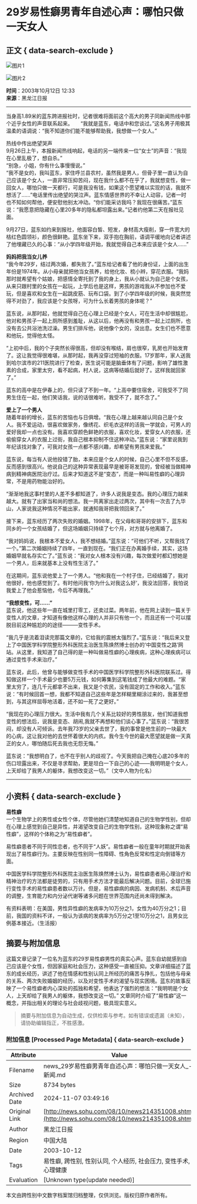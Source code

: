 # 29岁易性癖男青年自述心声：哪怕只做一天女人

## 正文 { data-search-exclude }


![图片1](https://news.sohu.com/sximages/1225011.gif)

![图片2](https://news.sohu.com/sximages/1225010.gif)

**时间**：2003年10月12日 12:33  
**来源**：黑龙江日报  

---

当身高1.89米的蓝东跨进报社时，记者很难将面前这个高大的男子同新闻热线中那个近乎女性的声音联系起来。　　“我就是蓝东，电话中和您谈过。”这名男子用极其温柔的语调说：“我不知道你们能不能够帮助我，我想做一个女人。” 

热线中传出绝望哭声  
9月26日上午，本报新闻热线响起，电话的另一端传来一位“女士”的声音：“我现在心里乱极了，想自杀。”  
“别急，小姐，你有什么事慢慢说。”  
“我不是女的，我叫蓝东，家住呼兰县农村，虽然我是男人，但骨子里一直认为自己应该是个女人，一直非常压抑苦闷，现在我什么都不在乎了，我就想变性，做一回女人，哪怕只做一天都行，可是我没有钱，如果这个愿望难以实现的话，我就不想活了……”电话里传出绝望的哭泣声。蓝东情感世界的不幸让人动容，记者一时也不知如何帮他，便安慰他别太冲动。“你们能采访我吗？我现在很痛苦。”蓝东说：“我愿意把隐藏在心里20多年的隐私都坦露出来。”记者约他第二天在报社见面。  

9月27日，蓝东如约来到报社，他面容白皙、短发，身材高大瘦削，穿一件宽大的桔红色圆领衫，颜色很鲜艳。蓝东坐下来，双手抱在胸前，语调平缓地向记者讲述了他埋藏已久的心事：“从小学四年级开始，我就觉得自己本来应该是个女人……”  

**妈妈把我当女儿养**  
“我今年29岁，结过两次婚，都失败了。”蓝东给记者看了他的身份证，上面的出生年份是1974年。从小母亲就把他当女孩养，给他化妆、梳小辫，穿花衣服。“我妈那时就希望有个姑娘，把感情全寄托到了我的身上，我从小就认为自己是个女孩，从来只跟村里的女孩在一起玩，上学后也是这样，男孩的游戏我从不参加也不爱玩，但是喜欢和女生在一起跳皮筋、玩布口袋。到了小学四年级的时候，我突然觉得不对劲了，我应该是个女孩呀，可为什么长着男孩的身体呢？”  

蓝东说，从那时起，他就觉得自己在心理上已经是个女人，可在生活中却很尴尬，他对和男孩子一起上厕所感到羞耻，从这以后，他再没有和男孩一起上过厕所，也没有去公共浴池洗过澡。男生们排斥他，说他像个女的，没出息。女生们也不愿意和他玩，觉得他太怪。

“上初中后，我的个子突然长得很高，但却没有喉结，肩也很窄，乳房也开始发育了。这让我觉得很难堪，从那时起，我再没穿过短袖的衣服。17岁那年，家人送我到哈尔滨市的211医院进行了检查，医生说可能是脑垂体有了问题，影响了雄性激素的合成，家里太穷，看不起病，村人说，这病等结婚后就好了。这样我就回家了。”  

蓝东的高中是在伊春上的，但只读了不到一年。“上高中要住宿舍，可我受不了同男生住在一起，他们笑话我，说的话很难听。我受不了，就不念了。”  

**爱上了一个男人**  
随着年龄的增长，蓝东的苦恼也与日俱增。“我在心理上越来越认同自己是个女人。我不爱运动，很喜欢做家务，像绣花、织毛衣这样的活我一学就会，可男人的爱好我却一点也没有。我喜欢穿颜色鲜艳的衣服，喜欢化妆，爱穿女人的衣服，还偷偷穿女人的衣服上过街，我自己根本抑制不住这种冲动。”蓝东说：“家里说我到年纪该找对象了，可我对女孩一点都不感兴趣，却希望有男孩来爱我。”  

蓝东说，每当有人说他投错了胎，本来应是个女人的时候，自己心里不但不反感，反而感到很高兴。他说自己的这种异常表现最早是被哥哥发现的，曾经被当做精神病到精神病医院治疗过。后来才知道这不是“变态”，而是一种叫易性癖的心理异常，不是用药物能治好的。  

“渐渐地我这事村里的人差不多都知道了，许多人说我是变态。我的心理压力越来越大。就有了出家当和尚的想法。我一共离家出走过两次，其中有一次去了九华山，人家说我这种情况不能出家，就通知我哥把我领回来了。”  

接下来，蓝东经历了两次失败的婚姻。1998年，在父母和哥哥的安排下，蓝东和同乡的一个女孩结婚了，但这场婚姻只持续了七个月，对方就与他离婚了。  

“我对妈妈说，我根本不爱女人，我不想结婚。”蓝东说：“可他们不听，又帮我找了一个。”第二次婚姻持续了四年，一直到现在。“我们正在办离婚手续，其实，这场婚姻早就名存实亡了。”蓝东说：“我对女人根本没有兴趣，每次做爱时都幻想她是一个男人，后来就基本上没有性生活了。”  

在这期间，蓝东说他爱上了一个男人。“他和我在一个村子住，已经结婚了，我对他很好，他也感觉到了。有时他问我‘你为什么对我这么好’，我没法回答，我怕说我爱上了他会惹恼他，今后不再理我。”  

**“我想变性，可……”**  
蓝东说，他这些年一直在城里打零工，还卖过菜。两年前，他在网上读到一篇关于变性人的文章，才知道有像他这样心理的人并非只有他一个，而且还有一个可以摆脱目前这种尴尬的的途径———变性手术。  

“我几乎是流着泪读完那篇文章的，它给我的震撼太强烈了。”蓝东说：“我后来又登上了中国医学科学院整形外科医院主治医生陈焕然博士创办的‘中国变性之路’网站。从这里，我知道了自己得的是一种叫做易性癖的心理疾病，这种心理疾病可以通过变性手术来治疗。”  

蓝东说，此后，他曾与能够做变性手术的中国医学科学院整形外科医院联系过。得知做这样一个手术最少也要5万元钱，如何筹集到这笔钱成了他最大的难题。“家里太穷了，连几千元都拿不出来，我又是个农民，没有固定的工作和收入。”蓝东说：“有时候回首一想，我都不知道自己这些年是怎样糊里糊涂过来的，我甚至想到，与其这样屈辱地活着，还不如一死了之更好。”  

“我现在的心理压力很大。生活中我有几个关系比较好的男性朋友，他们知道我想变性的想法后，说我是变态、胡闹,我就不再想和他们谈心事了。”蓝东说：“我很苦闷，却没有人可倾诉。去年我73岁的父亲去世了，我的事曾是他生前的一块最大的心病，这让我对他的去世怀着很大的内疚。我今生今世的最大愿望就是做一天真正的女人，哪怕随后死去我也无怨无悔。”  

蓝东说：“我想明白了，也不在乎别人的歧视了。今天我把自己掩在心底20多年的伤口坦露出来，不仅是寻求帮助，更是坦白一下自己的心迹——我明明是个女人，上天却给了我男人的躯体，我想改变这一切。”（文中人物为化名）  

---

## 小资料   { data-search-exclude }
**易性癖**  
一个生物学上的男性或女性个体，尽管他她们清楚地知道自己的生物学性别，但却在心理上感觉到自己是异性，并渴望改变自己的生物学性别，这种现象称之谓“易性癖”，这样的个体称之为“易性癖者”。

易性癖患者不同于同性恋者，也不同于“人妖”。易性癖者一般在童年时期就开始表现出了易性癖行为。主要反映在性别同一性障碍、性角色反常和性定向倒错等方面。

中国医学科学院整形外科医院主治医生陈焕然博士认为，易性癖患者用心理治疗和精神治疗的方法都是徒劳的，只有用手术方法才能最后解决问题。目前，全球已施行变性手术的易性癖患者数以万计。但是，易性癖病的病因、发病机制、术后声音的调整，生育能力和内分泌代谢等诸多问题在世界范围内还尚未得到解决。

有资料表明：在美国，男性异性癖的发病率为10万分之1，女性为40万分之1；目前，我国的资料不详，一般认为该病的发病率为5万分之1至10万分之1，且男女比例基本接近。（生活报）

## 摘要与附加信息

<!-- tcd_abstract -->
这篇文章记录了一位名为蓝东的29岁易性癖男性的真实心声。蓝东自幼就感到自己应该是个女性，但因家庭和社会压力，这种感受一直被压抑。文章详细描述了蓝东的成长经历，讲述了他在情感和性别认同上所经历的痛苦与挣扎，包括他与母亲的关系、两次失败婚姻的经历，以及对变性手术的渴望与现实困境。蓝东的故事反映了一个易性癖者内心深处的孤独和希望，他表达了强烈的想法：“我明明是个女人，上天却给了我男人的躯体，我想改变这一切。” 文章同时介绍了“易性癖”这一概念，并指出相关的理论与社会歧视问题，极具现实意义。
<!-- tcd_abstract_end -->

> 摘要与附加信息为自动生成，仅供检索与参考。如有错误或遗漏（未知），请协助编辑指正，不胜感激。

### 附加信息 [Processed Page Metadata] { data-search-exclude }

| Attribute       | Value                                  |
|-----------------|----------------------------------------|
| Filename        | news_29岁易性癖男青年自述心声：哪怕只做一天女人_-_新闻.md                             |
| Size            | 8734 bytes                           |
| Archived Date   | 2024-11-07 03:49:16                             |
| Original Link   | [http://news.sohu.com/08/10/news214351008.shtml](http://news.sohu.com/08/10/news214351008.shtml)                       |
| Author          | 黑龙江日报                               |
| Region          | 中国大陆                               |
| Date            | 2003-10-12                                 |
| Tags            | 易性癖, 跨性别, 性别认同, 个人经历, 社会压力, 变性手术, 心理健康                                 |
| Evaluation            | [Unknown type(update needed)]                                 |
<!-- tcd_table_end -->

本文由跨性别中文数字档案馆归档整理，仅供浏览。版权归原作者所有。
